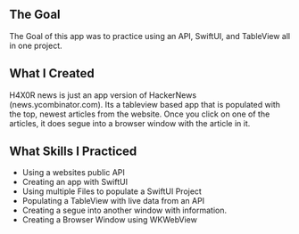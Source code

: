 
## The Goal

The Goal of this app was to practice using an API, SwiftUI, and TableView all in one project.

## What I Created

H4X0R news is just an app version of HackerNews (news.ycombinator.com). Its a tableview based app that is populated with the top, newest articles from the website. Once you click on one of the articles, it does segue into a browser window with the article in it.

## What Skills I Practiced

* Using a websites public API
* Creating an app with SwiftUI
* Using multiple Files to populate a SwiftUI Project
* Populating a TableView with live data from an API
* Creating a segue into another window with information.
* Creating a Browser Window using WKWebView
